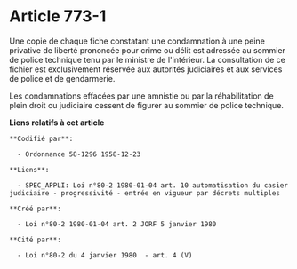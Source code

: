 # Article 773-1

Une copie de chaque fiche constatant une condamnation à une peine privative de liberté prononcée pour crime ou délit est
adressée au sommier de police technique tenu par le ministre de l'intérieur. La consultation de ce fichier est exclusivement
réservée aux autorités judiciaires et aux services de police et de gendarmerie.

Les condamnations effacées par une amnistie ou par la réhabilitation de plein droit ou judiciaire cessent de figurer au
sommier de police technique.

**Liens relatifs à cet article**

	**Codifié par**:

	  - Ordonnance 58-1296 1958-12-23

	**Liens**:

	  - SPEC_APPLI: Loi n°80-2 1980-01-04 art. 10 automatisation du casier judiciaire - progressivité - entrée en vigueur par décrets multiples

	**Créé par**:

	  - Loi n°80-2 1980-01-04 art. 2 JORF 5 janvier 1980

	**Cité par**:

	  - Loi n°80-2 du 4 janvier 1980  - art. 4 (V)
